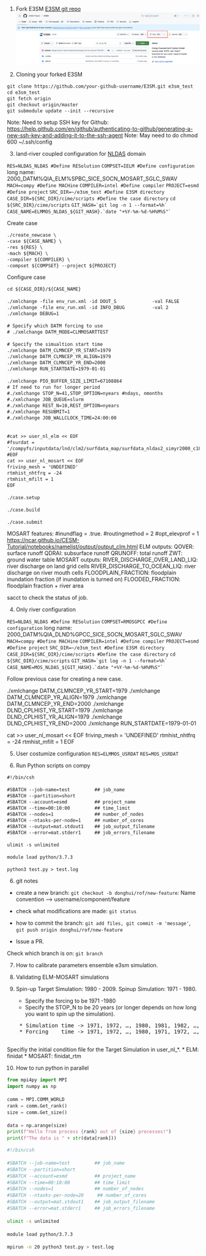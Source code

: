 1. Fork E3SM
[E3SM git repo](https://github.com/E3SM-Project/E3SM)
![fork](setup-e3sm-on-compy/fork.png)

2. Cloning your forked E3SM
```
git clone https://github.com/your-github-username/E3SM.git e3sm_test
cd e3sm_test
git fetch origin
git checkout origin/master
git submodule update --init --recursive
```
Note: Need to setup SSH key for Github: https://help.github.com/en/github/authenticating-to-github/generating-a-new-ssh-key-and-adding-it-to-the-ssh-agent Note: May need to do chmod 600 ~/.ssh/config

3. land-river coupled configuration for [NLDAS](https://ldas.gsfc.nasa.gov/nldas/specifications) domain

``RES=NLDAS_NLDAS #Define RESolution``
``COMPSET=IELM #Define configuration``
long name: 2000_DATM%QIA_ELM%SPBC_SICE_SOCN_MOSART_SGLC_SWAV
``MACH=compy #Define MACHine``
``COMPILER=intel #Define compiler``
``PROJECT=esmd #Define project``
``SRC_DIR=~/e3sm_test #Define E3SM directory``
``CASE_DIR=${SRC_DIR}/cime/scripts #Define the case directory``
``cd ${SRC_DIR}/cime/scripts``
`` GIT_HASH=`git log -n 1 --format=%h` ``
`` CASE_NAME=ELMMOS_NLDAS_${GIT_HASH}.`date "+%Y-%m-%d-%H%M%S"` ``

Create case
```
./create_newcase \
-case ${CASE_NAME} \
-res ${RES} \
-mach ${MACH} \
-compiler ${COMPILER} \
-compset ${COMPSET} --project ${PROJECT}
```

Configure case
```
cd ${CASE_DIR}/${CASE_NAME}

./xmlchange -file env_run.xml -id DOUT_S             -val FALSE
./xmlchange -file env_run.xml -id INFO_DBUG          -val 2
./xmlchange DEBUG=1

# Specify which DATM forcing to use
# ./xmlchange DATM_MODE=CLMMOSARTTEST 

# Specify the simualtion start time
./xmlchange DATM_CLMNCEP_YR_START=1979
./xmlchange DATM_CLMNCEP_YR_ALIGN=1979
./xmlchange DATM_CLMNCEP_YR_END=2000
./xmlchange RUN_STARTDATE=1979-01-01

./xmlchange PIO_BUFFER_SIZE_LIMIT=67108864
# If need to run for longer period
#./xmlchange STOP_N=41,STOP_OPTION=nyears #ndays, nmonths
#./xmlchange JOB_QUEUE=slurm
#./xmlchange REST_N=10,REST_OPTION=nyears
#./xmlchange RESUBMIT=1
#./xmlchange JOB_WALLCLOCK_TIME=24:00:00


#cat >> user_nl_elm << EOF
#fsurdat = '/compyfs/inputdata/lnd/clm2/surfdata_map/surfdata_nldas2_simyr2000_c181207.nc'
#EOF
cat >> user_nl_mosart << EOF
frivinp_mesh = 'UNDEFINED'
rtmhist_nhtfrq = -24
rtmhist_mfilt = 1
EOF

./case.setup

./case.build

./case.submit
```
MOSART features:
#inundflag = .true.
#routingmethod = 2
#opt_elevprof = 1
https://ncar.github.io/CESM-Tutorial/notebooks/namelist/output/output_clm.html
ELM outputs: QOVER: surface runoff
             QDRAI: subsurface runoff
             QRUNOFF: total runoff
             ZWT: ground water table
MOSART outputs: RIVER_DISCHARGE_OVER_LAND_LIQ: river discharge on land grid cells
			    RIVER_DISCHARGE_TO_OCEAN_LIQ: river discharge on river mouth cells
			    FLOODPLAIN_FRACTION: floodplain inundation fraction (if inundation is turned on)
                FLOODED_FRACTION: floodplain fraction + river area

sacct to check the status of job.

4. Only river configuration

``RES=NLDAS_NLDAS #Define RESolution``
``COMPSET=RMOSGPCC #Define configuration``
long name: 2000_DATM%QIA_DLND%GPCC_SICE_SOCN_MOSART_SGLC_SWAV
``MACH=compy #Define MACHine``
``COMPILER=intel #Define compiler``
``PROJECT=esmd #Define project``
``SRC_DIR=~/e3sm_test #Define E3SM directory``
``CASE_DIR=${SRC_DIR}/cime/scripts #Define the case directory``
``cd ${SRC_DIR}/cime/scripts``
`` GIT_HASH=`git log -n 1 --format=%h` ``
`` CASE_NAME=MOS_NLDAS_${GIT_HASH}.`date "+%Y-%m-%d-%H%M%S"` ``

Follow previous case for creating a new case.

./xmlchange DATM_CLMNCEP_YR_START=1979
./xmlchange DATM_CLMNCEP_YR_ALIGN=1979
./xmlchange DATM_CLMNCEP_YR_END=2000
./xmlchange DLND_CPLHIST_YR_START=1979
./xmlchange DLND_CPLHIST_YR_ALIGN=1979
./xmlchange DLND_CPLHIST_YR_END=2000
./xmlchange RUN_STARTDATE=1979-01-01

cat >> user_nl_mosart << EOF
frivinp_mesh = 'UNDEFINED'
rtmhist_nhtfrq = -24
rtmhist_mfilt = 1
EOF

5. User costumize configuration
``RES=ELMMOS_USRDAT``
``RES=MOS_USRDAT``

6. Run Python scripts on compy
```
#!/bin/csh

#SBATCH --job-name=test         ## job_name
#SBATCH --partition=short
#SBATCH --account=esmd          ## project_name
#SBATCH --time=00:10:00         ## time_limit
#SBATCH --nodes=1               ## number_of_nodes
#SBATCH --ntasks-per-node=1     ## number_of_cores
#SBATCH --output=mat.stdout1    ## job_output_filename
#SBATCH --error=mat.stderr1     ## job_errors_filename

ulimit -s unlimited

module load python/3.7.3

python3 test.py > test.log
```
6. git notes

* create a new branch: ``git checkout -b donghui/rof/new-feature``: Name convention --> username/component/feature 

* check what modifications are made: ``git status``
* how to commit the branch: ``git add files, git commit -m 'message'``, 
                            ``git push origin donghui/rof/new-feature``

* Issue a PR. 

Check which branch is on: ``git branch``

7. How to calibrate parameters 
ensemble e3sm simulation.

8. Validating ELM-MOSART simulations

9. Spin-up 
Target Simulation: 1980 - 2009.
Spinup Simulation: 1971 - 1980.
    * Specify the forcing to be 1971 -1980
    * Specify the STOP_N to be 20 years (or longer depends on how long you want to spin up the simulation).
    <pre>
    * Simulation time -> 1971, 1972, …, 1980, 1981, 1982, …, 1990.
    * Forcing    time -> 1971, 1972, …, 1980, 1971, 1972, …, 1980.
    </pre>
Specifiy the initial condition file for the Target Simulation in user_nl_*.
    * ELM:    finidat
    * MOSART: finidat_rtm

10. How to run python in parallel

```python 
from mpi4py import MPI
import numpy as np

comm = MPI.COMM_WORLD
rank = comm.Get_rank()
size = comm.Get_size()

data = np.arange(size)
print(f"Hello from process {rank} out of {size} processes!")
print(f"The data is " + str(data[rank]))
```

```bash
#!/bin/csh

#SBATCH --job-name=test         ## job_name
#SBATCH --partition=short
#SBATCH --account=esmd          ## project_name
#SBATCH --time=00:10:00         ## time_limit
#SBATCH --nodes=1               ## number_of_nodes
#SBATCH --ntasks-per-node=20     ## number_of_cores
#SBATCH --output=mat.stdout1    ## job_output_filename
#SBATCH --error=mat.stderr1     ## job_errors_filename

ulimit -s unlimited

module load python/3.7.3

mpirun -n 20 python3 test.py > test.log
```